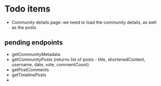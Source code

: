 # Todo items
- Community details page: we need to load the community details, as well as the posts

## pending endpoints
- getCommunityMetadata
- getCommunityPosts (returns list of posts - title, shortenedContent, username, date, vote, commentCount)
- getPostComments
- getTimelinePosts
- 